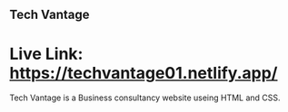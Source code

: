 ## Tech Vantage

# Live Link: https://techvantage01.netlify.app/

Tech Vantage is a Business consultancy website useing HTML and CSS.